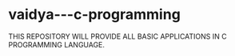 # vaidya---c-programming
THIS REPOSITORY WILL PROVIDE ALL BASIC APPLICATIONS IN C PROGRAMMING LANGUAGE.

